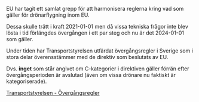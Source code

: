 EU har tagit ett samlat grepp för att harmonisera reglerna kring vad som gäller för drönarflygning inom EU.

Dessa skulle trätt i kraft 2021-01-01 men då vissa tekniska frågor inte blev lösta i tid förlängdes övergången i ett par steg och nu är det 2024-01-01 som gäller.

Under tiden har Transportstyrelsen utfärdat övergångsregler i Sverige som i stora delar överensstämmer med de direktiv som beslutats av EU.

Dvs. **inget** som står angivet om C-kategorier i direktiven gäller förrän efter övergångsperioden är avslutad (även om vissa drönare nu faktiskt är kategoriserade).

[Transportstyrelsen - Övergångsregler](https://transportstyrelsen.se/overgangsregler-dronare)
